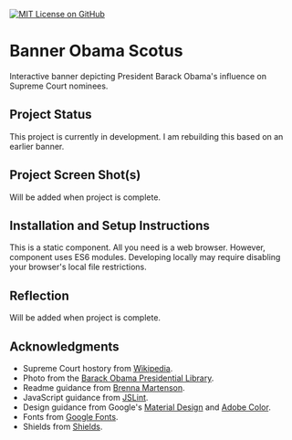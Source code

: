[![MIT License on GitHub](https://img.shields.io/github/license/seankelliher/banner-obama-scotus?style=flat-square)](/LICENSE.txt)
# Banner Obama Scotus

Interactive banner depicting President Barack Obama's influence on Supreme Court nominees.

## Project Status

This project is currently in development. I am rebuilding this based on an earlier banner.

## Project Screen Shot(s)

Will be added when project is complete.

## Installation and Setup Instructions

This is a static component. All you need is a web browser. However, component uses ES6 modules. Developing locally may require disabling your browser's local file restrictions.

## Reflection

Will be added when project is complete.

## Acknowledgments

* Supreme Court hostory from [Wikipedia](https://www.wikipedia.org).
* Photo from the [Barack Obama Presidential Library](https://www.obamalibrary.gov).
* Readme guidance from [Brenna Martenson](https://gist.github.com/martensonbj/6bf2ec2ed55f5be723415ea73c4557c4).
* JavaScript guidance from [JSLint](http://jslint.com).
* Design guidance from Google's [Material Design](https://material.io/design) and [Adobe Color](https://color.adobe.com/trends).
* Fonts from [Google Fonts](https://fonts.google.com).
* Shields from [Shields](https://shields.io).